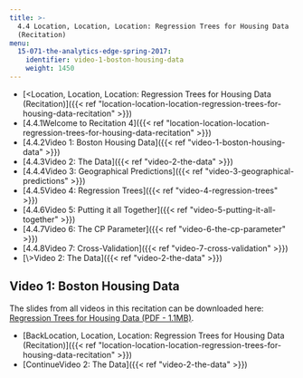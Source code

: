 ```yaml
---
title: >-
  4.4 Location, Location, Location: Regression Trees for Housing Data 
  (Recitation)
menu:
  15-071-the-analytics-edge-spring-2017:
    identifier: video-1-boston-housing-data
    weight: 1450
---
```

*   [<Location, Location, Location: Regression Trees for Housing Data (Recitation)]({{< ref "location-location-location-regression-trees-for-housing-data-recitation" >}})
*   [4.4.1Welcome to Recitation 4]({{< ref "location-location-location-regression-trees-for-housing-data-recitation" >}})
*   [4.4.2Video 1: Boston Housing Data]({{< ref "video-1-boston-housing-data" >}})
*   [4.4.3Video 2: The Data]({{< ref "video-2-the-data" >}})
*   [4.4.4Video 3: Geographical Predictions]({{< ref "video-3-geographical-predictions" >}})
*   [4.4.5Video 4: Regression Trees]({{< ref "video-4-regression-trees" >}})
*   [4.4.6Video 5: Putting it all Together]({{< ref "video-5-putting-it-all-together" >}})
*   [4.4.7Video 6: The CP Parameter]({{< ref "video-6-the-cp-parameter" >}})
*   [4.4.8Video 7: Cross-Validation]({{< ref "video-7-cross-validation" >}})
*   [\\>Video 2: The Data]({{< ref "video-2-the-data" >}})

Video 1: Boston Housing Data
----------------------------

The slides from all videos in this recitation can be downloaded here: [Regression Trees for Housing Data (PDF - 1.1MB)](https://open-learning-course-data.s3.amazonaws.com/15-071-the-analytics-edge-spring-2017/7f805ea16eb040351aeb70db90036148_MIT15_071S17_Unit4_Recitation.pdf).

*   [BackLocation, Location, Location: Regression Trees for Housing Data (Recitation)]({{< ref "location-location-location-regression-trees-for-housing-data-recitation" >}})
*   [ContinueVideo 2: The Data]({{< ref "video-2-the-data" >}})